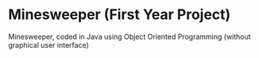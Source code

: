 # Minesweeper (First Year Project)
Minesweeper, coded in Java using Object Oriented Programming (without graphical user interface)
